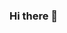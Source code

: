 ### Hi there 👋

<!--
**JangidKavita/JangidKavita** is a ✨ _special_ ✨ repository because its `README.md` (this file) appears on your GitHub profile.

<h1 align="center">Namaste, I'm Jangid Kavita</h1>
<div align="center"> <img src="https://github.com/JangidKavita/JangidKavita/blob/main/Kavita_J.png"></div>
<h3 align="center">A passionate data analyst from India.I have working experience in a international company as a Data analyst. Creating interactive dashboards is my experties.
Now I'm searching for some freelancing work, do catch me on Upwork for the same. </h3>
<img align="right" alt="Coding" width="400" src="https://i.pinimg.com/originals/f8/8a/ca/f88acab7ffd127b4465659500aa0538f.gif">

<p align="left"> <img src="https://komarev.com/ghpvc/?username=jangidkavita&label=Profile%20views&color=0e75b6&style=flat" alt="jangidkavita" /> </p>

<p align="left"> <a href="https://github.com/ryo-ma/github-profile-trophy"><img src="https://github-profile-trophy.vercel.app/?username=jangidkavita" alt="jangidkavita" /></a> </p>

- 🌱 I’m currently learning **Python**

- 👨‍💻 All of my projects are available at [https://github.com/JangidKavita](https://github.com/JangidKavita)

- 💬 Ask me about **Data Analysis, Data Visualization, etc.**

- 📫 How to reach me **kavitaa_jangid@yahoo.com**

- 📄 Know about my experiences [https://www.linkedin.com/in/kavita-jangid-0b81a9223/](https://www.linkedin.com/in/kavita-jangid-0b81a9223/)

<h3 align="left">Connect with me:</h3>
<p align="left">
<a href="https://linkedin.com/in/kavita-jangid-0b81a9223/" target="blank"><img align="center" src="https://raw.githubusercontent.com/rahuldkjain/github-profile-readme-generator/master/src/images/icons/Social/linked-in-alt.svg" alt="kavita-jangid-0b81a9223/" height="30" width="40" /></a>
<a href="https://kaggle.com/kavitajangid" target="blank"><img align="center" src="https://raw.githubusercontent.com/rahuldkjain/github-profile-readme-generator/master/src/images/icons/Social/kaggle.svg" alt="kavitajangid" height="30" width="40" /></a>
</p>

<h3 align="left">Languages and Tools:</h3>
<p align="left"> <a href="https://www.mysql.com/" target="_blank" rel="noreferrer"> <img src="https://raw.githubusercontent.com/devicons/devicon/master/icons/mysql/mysql-original-wordmark.svg" alt="mysql" width="40" height="40"/> </a> <a href="https://www.oracle.com/" target="_blank" rel="noreferrer"> <img src="https://raw.githubusercontent.com/devicons/devicon/master/icons/oracle/oracle-original.svg" alt="oracle" width="40" height="40"/> </a> <a href="https://www.python.org" target="_blank" rel="noreferrer"> <img src="https://raw.githubusercontent.com/devicons/devicon/master/icons/python/python-original.svg" alt="python" width="40" height="40"/> </a> </p>

<p><img align="left" src="https://github-readme-stats.vercel.app/api/top-langs?username=jangidkavita&show_icons=true&locale=en&layout=compact" alt="jangidkavita" /></p>

<p>&nbsp;<img align="center" src="https://github-readme-stats.vercel.app/api?username=jangidkavita&show_icons=true&locale=en" alt="jangidkavita" /></p>

